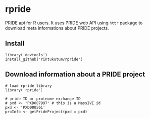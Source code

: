 # rpride
PRIDE api for R users. It uses PRIDE web API using `httr` package to download meta informations about PRIDE projects.

## Install
```{R}
library('devtools')
install_github('rintukutum/rpride')
```

## Download information about a PRIDE project
```{R}
# load rpride library
library('rpride')

# pride ID or proteome exchange ID
# pxd <- 'PXD007997' # this is a MassIVE id
pxd <- 'PXD000561'
proInfo <- getPrideProject(pxd = pxd)

```

